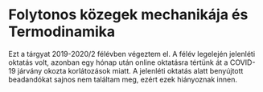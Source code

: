 # Folytonos közegek mechanikája és Termodinamika

Ezt a tárgyat 2019-2020/2 félévben végeztem el. A félév legelején jelenléti oktatás volt, azonban egy hónap után online oktatásra tértünk át a COVID-19 járvány okozta korlátozások miatt. A jelenléti oktatás alatt benyújtott beadandókat sajnos nem találtam meg, ezért ezek hiányoznak innen.

